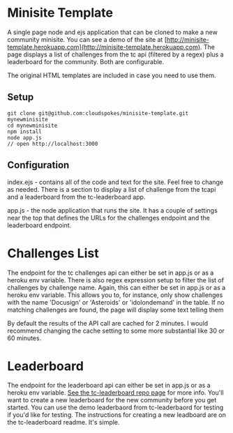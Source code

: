 # Minisite Template

A single page node and ejs application that can be cloned to make a new community minisite. You can see a demo of the site at [http://minisite-template.herokuapp.com](http://minisite-template.herokuapp.com). The page displays a list of challenges from the tc api (filtered by a regex) plus a leaderboard for the community. Both are configurable. 

The original HTML templates are included in case you need to use them.

## Setup

    git clone git@github.com:cloudspokes/minisite-template.git mynewminisite
    cd mynewminisite
    npm install
    node app.js
    // open http://localhost:3000

## Configuration

index.ejs - contains all of the code and text for the site. Feel free to change as needed. There is a section to display a list of challenge from the tcapi and a leaderboard from the tc-leaderboard app.

app.js - the node application that runs the site. It has a couple of settings near the top that defines the URLs for the challenges endpoint and the leaderboard endpoint.

# Challenges List

The endpoint for the tc challenges api can either be set in app.js or as a heroku env variable. There is also regex expression setup to filter the list of challenges by challenge name. Again, this can either be set in app.js or as a heroku env variable. This allows you to, for instance, only show challenges with the name 'Docusign' or 'Asteroids' or 'idolondemand' in the table. If no matching challenges are found, the page will display some text telling them 

By default the results of the API call are cached for 2 minutes. I would recommend changing the cache setting to some more substantial like 30 or 60 minutes.

# Leaderboard

The endpoint for the leaderboard api can either be set in app.js or as a heroku env variable. [See the tc-leaderboard repo page](https://github.com/cloudspokes/tc-leaderboard) for more info. You'll want to create a new leaderboard for the new community before you get started. You can use the demo leaderbaord from tc-leaderbaord for testing if you'd like for testing. The instructions for creating a new leadboard are on the tc-leaderboard readme. It's simple.